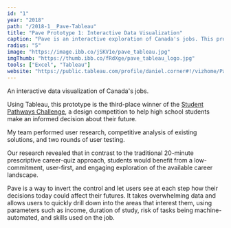 ```yaml
---
id: "1"
year: "2018"
path: "/2018-1__Pave-Tableau"
title: "Pave Prototype 1: Interactive Data Visualization"
caption: "Pave is an interactive exploration of Canada's jobs. This prototype placed 3rd in the Student Pathways Challenge."
radius: "5"
image: "https://image.ibb.co/jSKV1e/pave_tableau.jpg"
imgThumb: "https://thumb.ibb.co/fRdXge/pave_tableau_logo.jpg"
tools: ["Excel", "Tableau"]
website: "https://public.tableau.com/profile/daniel.corner#!/vizhome/PavePrototype4_1/Welcome"
---
```


An interactive data visualization of Canada's jobs.

Using Tableau, this prototype is the third-place winner of the [Student Pathways Challenge](https://studentpathwayschallenge.ca/), a design competition to help high school students make an informed decision about their future.

My team performed user research, competitive analysis of existing solutions, and two rounds of user testing.

Our research revealed that in contrast to the traditional 20-minute prescriptive career-quiz approach, students would benefit from a low-commitment, user-first, and engaging exploration of the available career landscape.

Pave is a way to invert the control and let users see at each step how their decisions today could affect their futures. It takes overwhelming data and allows users to quickly drill down into the areas that interest them, using parameters such as income, duration of study, risk of tasks being machine-automated, and skills used on the job.
